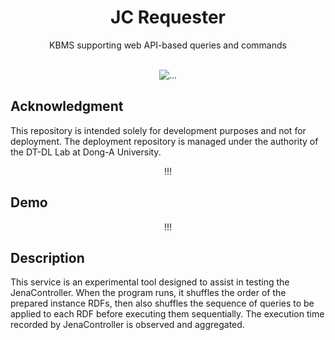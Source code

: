 <div align="center">

<h1>JC Requester</h1>
KBMS supporting web API-based queries and commands<br/><br/>

<picture><img src="https://img.shields.io/badge/-Python3-3776AB?style=flat-square&logo=python&logoColor=FFFFFF" alt="..."></picture>

</div>

## Acknowledgment

This repository is intended solely for development purposes and not for deployment. The deployment repository is managed under the authority of the DT-DL Lab at Dong-A University.

<div align="center">

!!!

</div>

## Demo

<div align="center">

!!!

</div>

## Description

This service is an experimental tool designed to assist in testing the JenaController. When the program runs, it shuffles the order of the prepared instance RDFs, then also shuffles the sequence of queries to be applied to each RDF before executing them sequentially. The execution time recorded by JenaController is observed and aggregated.
